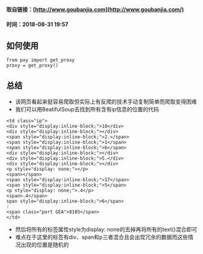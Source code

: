 #### 取自链接：[http://www.goubanjia.com](http://www.goubanjia.com/)
#### 时间：2018-08-31 19:57
## 如何使用
```
from pxy import get_proxy
proxy = get_proxy()
```
## 总结
- 该网页看起来挺容易爬取但实际上有反爬的技术手动复制简单而爬取变得困难
- 我们可以用BeatifulSoup去找到所有含有ip信息的位置的代码
```
<td class="ip">
<div style="display:inline-block;">18</div>
<div style="display:inline-block;"></div>
<span style="display:inline-block;">2.</span>
<span style="display:inline-block;">1</span>
<span style="display:inline-block;">6</span>
<div style="display:inline-block;"></div>
<div style="display:inline-block;">5.</div>
<div style="display:inline-block;"></div>
<p style="display: none;"></p>
<span></span>
<span style="display:inline-block;">17</span>
<span style="display:inline-block;">5</span>
<p style="display: none;">.4</p>
<span>.4</span>
span style="display:inline-block;">6</span>
:
<span class="port GEA">8105</span>
</td>
```
- 然后将所有的标签属性style为display: none的去掉再将所有的text()混合即可
- 难点在于这里的标签有div、span和p三者混合且会出现冗余的数据而这些情况出现的位置是随机的
